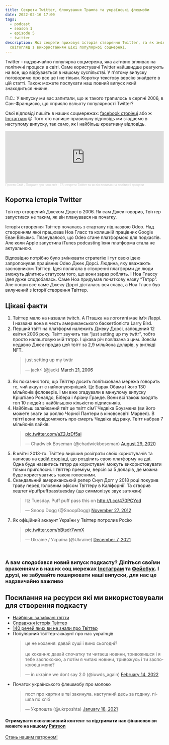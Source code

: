 ```yaml
---
title: Секрети Twitter, блокування Трампа та українські флешмоби
date: 2022-02-16 17:00
tags:
  - podcast
  - season 1
  - episode 5
  - twitter
description: Які секрети приховує історія створення Twitter, та як змінється наш
  світогляд з використанням цієї популярної соцмережі.
---
```

Twitter - надзвичайно популярна соцмережа, яка активно впливає на політичні процеси в світі. Саме користувачі Twitter найшвидше реагують на все, що відбувається в нашому суспільстві. У п'ятому випуску поговоримо про все це і не тільки. Коротку текстову версію знайдете в цій статті. Також можете послухати наш повний випуск який знаходиться нижче.

П.С.: У випуску ми вас запитали, що ж такого трапилось в серпні 2006, в Сан-Франциско, що сприяло взльоту популярності Twitter?

Свої відповіді пишіть в наших соцмережах: [facebook сторінці](https://www.facebook.com/groups/608828097078679) або ж [Інстаграм](https://www.instagram.com/prosto_svij_podcast/) 😉 Того хто напише правильну відповідь ми згадаємо в наступому випуску, так само, як і найбільш креативну відповідь.

<iframe width="100%" height="166" scrolling="no" frameborder="no" allow="autoplay" src="https://w.soundcloud.com/player/?url=https%3A//api.soundcloud.com/tracks/1215073279%3Fsecret_token%3Ds-Wa2tSbu1IYg&color=%23fccccc&auto_play=false&hide_related=true&show_comments=true&show_user=true&show_reposts=false&show_teaser=true"></iframe><div style="font-size: 10px; color: #cccccc;line-break: anywhere;word-break: normal;overflow: hidden;white-space: nowrap;text-overflow: ellipsis; font-family: Interstate,Lucida Grande,Lucida Sans Unicode,Lucida Sans,Garuda,Verdana,Tahoma,sans-serif;font-weight: 100;"><a href="https://soundcloud.com/prosto-svij" title="Просто Свій - Подкаст про наш світ" target="_blank" style="color: #cccccc; text-decoration: none;">Просто Свій - Подкаст про наш світ</a> · <a href="https://soundcloud.com/prosto-svij/e5-sekreti-twitter-ta-yak-vn-vpliva-na-poltichn-protsesi/s-Wa2tSbu1IYg" title="E5: секрети Twitter та як він впливає на політичні процеси" target="_blank" style="color: #cccccc; text-decoration: none;">E5: секрети Twitter та як він впливає на політичні процеси</a></div>

## Коротка історія Twitter

Твіттер створений Джеком Дорсі в 2006. Як сам Джек говорив, Твіттер запустився не таким, як він планувався на початку.

Історія створення Твіттер почалась з стартапу під назвою Odeo. Над створенням якої працював Ноа Гласс та колишній працівник Google Еван Вільямс. Планувалося, що Odeo стане платформою для подкастів. Але коли Apple запустила iTunes podcasting їхня платформа стала не актуальною.

Відповідно потрібно було змінювати стратегію і тут свою ідею запропонував працівник Odeo Джек Дорсі. Людина, яку вважають засновником Твіттер. Ідея полягала в створенні платформи де люди зможуть ділитись статусом того, що вони зараз роблять. І Ноа Глассу ідея дуже сподобалась. Саме Ноа придумав початкову назву “Твтрр”. Але попри все саме Джеку Дорсі дісталась вся слава, а Ноа Гласс був вилучений з історії створення Твіттер.

## Цікаві факти

1. Твіттер мало на назвали twitch. А Пташка на логотипі має ім’я Ларрі. І названа вона в честь американського баскетболіста Larry Bird.
2. Перший твітт на платформі належить Джеку Дорсі, запощений 12 квітня 2006 року. Твітт звучить так “just setting up my twttr”, тобто просто налаштовую мій твтрр. І цікава річ пов’язана з цим. Зовсім недавно Джек продав цей твітт за 2,9 мільйона доларів, у вигляді NFT. <blockquote class="twitter-tweet"><p lang="en" dir="ltr">just setting up my twttr</p>&mdash; jack⚡️ (@jack) <a href="https://twitter.com/jack/status/20?ref_src=twsrc%5Etfw">March 21, 2006</a></blockquote>
3. Як показник того, що Твіттер досить політизована мережа говорить те, чий акаунт є найпопулярніший. Це Барак Обама і його 130 мільйонів фоловерів. І ми вже згадували в минулому випуску Кріштіано Роналдо, Бібера і Аріану Гранде. Вони всі також входять топ 10 людей з найбільшою кількістю підписників.
4. Найбільш залайканий твіт це твітт сім’ї Чедвіка Боузмена (ви його можете знати за роллю Чорної Пантери в кіновсесвіті Марвел). В твітті вони повідомляють про смерть Чедвіка від раку. Твітт набрав 7 мільйонів лайків. <blockquote class="twitter-tweet"><p lang="und" dir="ltr"><a href="https://t.co/aZ2JzDf5ai">pic.twitter.com/aZ2JzDf5ai</a></p>&mdash; Chadwick Boseman (@chadwickboseman) <a href="https://twitter.com/chadwickboseman/status/1299530165463199747?ref_src=twsrc%5Etfw">August 29, 2020</a></blockquote>
5. В квітні 2013-го. Твіттер вирішив розіграти своїх користувачів та написав на [своїй сторінці](https://blog.twitter.com/official/en_us/a/2013/annncng-twttr.html), що розділить свою платформу на дві. Одна буде назвитись твтрр де користувачі можуть використовувати тільки приголосні. І твіттер преміум, версія за 5 доларів, де можна буде користуватись також голосними.
6. Скандальний американський репер Снуп Догг у 2018 році покурив траву перед головним офісом Твіттеру в Каліфорнії. Та створив хештег #puffpuffpasstuesday (що симмолізує звук затяжки)  <blockquote class="twitter-tweet"><p lang="en" dir="ltr">Itz Tuesday. Puff puff pass this on <a href="<<<<<<http://t.co/470PCYcd>>>>>>">http://t.co/470PCYcd</a></p>&mdash; Snoop Dogg (@SnoopDogg) <a href="https://twitter.com/SnoopDogg/status/273468495595986944?ref_src=twsrc%5Etfw">November 27, 2012</a></blockquote>
7. Як офіційний аккаунт України у Твіттер потролив Росію <blockquote class="twitter-tweet"><p lang="und" dir="ltr"><a href="https://t.co/bBtsdr7wmX">pic.twitter.com/bBtsdr7wmX</a></p>&mdash; Ukraine / Україна (@Ukraine) <a href="https://twitter.com/Ukraine/status/1468206078940823554?ref_src=twsrc%5Etfw">December 7, 2021</a></blockquote>

</br>

### А вам сподобався новий випуск подкасту? Діліться своїми враженнями в наших соц мережах [Інстаграм](https://www.instagram.com/prosto_svij_podcast/) та [Фейсбук](https://www.facebook.com/groups/608828097078679). І друзі, не забувайте поширювати наші випуски, для нас це надзвичайно важливо

## Посилання на ресурси які ми використовували для створення подкасту

* [Найбільш залайкані твітти](https://en.m.wikipedia.org/wiki/List_of_most-liked_tweets)
* [Справжня історія Твіттер](https://www.businessinsider.com/how-twitter-was-founded-2011-4)
* [140 речей яких ви не знали про Твіттер](https://www.cnbc.com/2014/03/21/140-things-you-dont-know-about-twitter.html)
* Популярний твіттер-аккаунт про нас українців <blockquote class="twitter-tweet"><p lang="uk" dir="ltr">це не кохання: давай суші і вино сьогодні? <br><br>це кохання: давай спочатку ти читаєш новини, тривожишся і я тебе заспокоюю, а потім я читаю новини, тривожусь і ти заспокоюєш мене?</p>&mdash; in ukraine we dont say 2.0 (@iuwds_again) <a href="https://twitter.com/iuwds_again/status/1493214541307686913?ref_src=twsrc%5Etfw">February 14, 2022</a></blockquote> <script async src="https://platform.twitter.com/widgets.js" charset="utf-8"></script>
* Початок українського флешмобу про молоко <blockquote class="twitter-tweet"><p lang="uk" dir="ltr">пост про картки в тві закинула. наступний десь за годину. пішла по хліб</p>&mdash; Укрпошта (@ukrposhta) <a href="https://twitter.com/ukrposhta/status/1351164695340843009?ref_src=twsrc%5Etfw">January 18, 2021</a></blockquote>

#### Отримувати ексклюзивний контент та підтримати нас фінансово ви можете на нашому [Patreon](https://www.patreon.com/bePatron?u=66578283 "Просто свій патреон")

<a href="https://www.patreon.com/bePatron?u=66578283" data-patreon-widget-type="become-patron-button">Стань нашим патроном!</a>